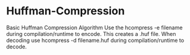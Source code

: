 # Huffman-Compression
Basic Huffman Compression Algorithm
Use the hcompress -e filename during compilation/runtime to encode. This creates a .huf file. 
When decoding use hcompress -d filename.huf during compilation/runtime to decode. 
